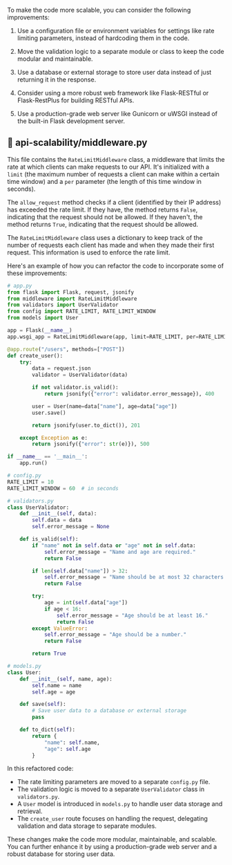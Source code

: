To make the code more scalable, you can consider the following improvements:

1. Use a configuration file or environment variables for settings like rate limiting parameters, instead of hardcoding them in the code.

2. Move the validation logic to a separate module or class to keep the code modular and maintainable.

3. Use a database or external storage to store user data instead of just returning it in the response.

4. Consider using a more robust web framework like Flask-RESTful or Flask-RestPlus for building RESTful APIs.

5. Use a production-grade web server like Gunicorn or uWSGI instead of the built-in Flask development server.

## 📁 api-scalability/middleware.py

This file contains the `RateLimitMiddleware` class, a middleware that limits the rate at which clients can make requests to our API. It's initialized with a `limit` (the maximum number of requests a client can make within a certain time window) and a `per` parameter (the length of this time window in seconds).

The `allow_request` method checks if a client (identified by their IP address) has exceeded the rate limit. If they have, the method returns `False`, indicating that the request should not be allowed. If they haven't, the method returns `True`, indicating that the request should be allowed.

The `RateLimitMiddleware` class uses a dictionary to keep track of the number of requests each client has made and when they made their first request. This information is used to enforce the rate limit.

Here's an example of how you can refactor the code to incorporate some of these improvements:

```python
# app.py
from flask import Flask, request, jsonify
from middleware import RateLimitMiddleware
from validators import UserValidator
from config import RATE_LIMIT, RATE_LIMIT_WINDOW
from models import User

app = Flask(__name__)
app.wsgi_app = RateLimitMiddleware(app, limit=RATE_LIMIT, per=RATE_LIMIT_WINDOW)

@app.route("/users", methods=["POST"])
def create_user():
    try:
        data = request.json
        validator = UserValidator(data)

        if not validator.is_valid():
            return jsonify({"error": validator.error_message}), 400

        user = User(name=data["name"], age=data["age"])
        user.save()

        return jsonify(user.to_dict()), 201

    except Exception as e:
        return jsonify({"error": str(e)}), 500

if __name__ == '__main__':
    app.run()
```

```python
# config.py
RATE_LIMIT = 10
RATE_LIMIT_WINDOW = 60  # in seconds
```

```python
# validators.py
class UserValidator:
    def __init__(self, data):
        self.data = data
        self.error_message = None

    def is_valid(self):
        if "name" not in self.data or "age" not in self.data:
            self.error_message = "Name and age are required."
            return False

        if len(self.data["name"]) > 32:
            self.error_message = "Name should be at most 32 characters long."
            return False

        try:
            age = int(self.data["age"])
            if age < 16:
                self.error_message = "Age should be at least 16."
                return False
        except ValueError:
            self.error_message = "Age should be a number."
            return False

        return True
```

```python
# models.py
class User:
    def __init__(self, name, age):
        self.name = name
        self.age = age

    def save(self):
        # Save user data to a database or external storage
        pass

    def to_dict(self):
        return {
            "name": self.name,
            "age": self.age
        }
```

In this refactored code:

- The rate limiting parameters are moved to a separate `config.py` file.
- The validation logic is moved to a separate `UserValidator` class in `validators.py`.
- A `User` model is introduced in `models.py` to handle user data storage and retrieval.
- The `create_user` route focuses on handling the request, delegating validation and data storage to separate modules.

These changes make the code more modular, maintainable, and scalable. You can further enhance it by using a production-grade web server and a robust database for storing user data.